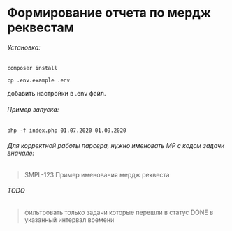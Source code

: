 # Формирование отчета по мердж реквестам

###### Установка:

`composer install`

`cp .env.example .env`

добавить настройки в .env файл.

###### Пример запуска:

`php -f index.php 01.07.2020 01.09.2020`


###### Для корректной работы парсера, нужно именовать МР с кодом задачи вначале:
> SMPL-123 Пример именования мердж реквеста

###### TODO
> фильтровать только задачи которые перешли в статус DONE в указанный интервал времени
